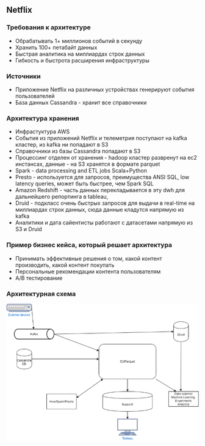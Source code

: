 ## Netflix

### Требования к архитектуре

* Обрабатывать 1+ миллионов событий в секунду
* Хранить 100+ петабайт данных
* Быстрая аналитика на миллиардах строк данных
* Гибкость и быстрота расширения инфраструктуры

### Источники

* Приложение Netflix на различных устройствах генерируют события пользователей
* База данных Cassandra - хранит все справочники  

### Архитектура хранения

* Инфрастуктура AWS
* События из приложений Netflix и телеметрия поступают на kafka кластер, из kafka ни попадают в S3
* Справочники из базы Cassandra попадают в S3
* Процессинг отделен от хранения - hadoop кластер развренут на ec2 инстансах, 
  данные - на S3 хранятся в формате parquet
* Spark - data processing and ETL jobs Scala+Python
* Presto - используется для запросов, преимущества ANSI SQL, low latency queries, 
  может быть быстрее, чем Spark SQL
* Amazon Redshift - часть данных перекладывается в эту dwh для дальнейшего репортинга в tableau,
* Druid - подкласс очень быстрых запросов для выдачи в real-time на миллиардах строк данных, сюда данные кладутся напрямую из kafka
* Аналитики и дата сайентисты работают с датасетами напрямую из S3 и Druid

### Пример бизнес кейса, который решает архитектура

* Принимать эффективные решения о том, какой контент производить, какой контент покупать
* Персональные рекомендации контента пользователям
* A/B тестирование

### Архитектурная схема

![](arch.png)

